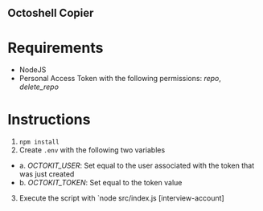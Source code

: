 ## Octoshell Copier

# Requirements
- NodeJS
- Personal Access Token with the following permissions: *repo*, *delete_repo*

# Instructions
1. `npm install`
2. Create `.env` with the following two variables
  - a. *OCTOKIT_USER*: Set equal to the user associated with the token that was just created
  - b. *OCTOKIT_TOKEN*: Set equal to the token value
3. Execute the script with `node src/index.js [interview-account] 
